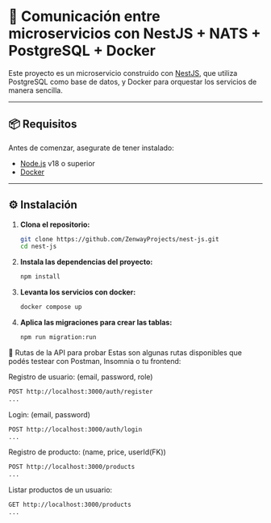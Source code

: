 # 🚀 Comunicación entre microservicios con NestJS + NATS + PostgreSQL + Docker

Este proyecto es un microservicio construido con [NestJS](https://nestjs.com/), que utiliza PostgreSQL como base de datos, y Docker para orquestar los servicios de manera sencilla.

---

## 📦 Requisitos

Antes de comenzar, asegurate de tener instalado:

- [Node.js](https://nodejs.org/) v18 o superior
- [Docker](https://www.docker.com/)

---

## ⚙️ Instalación

1. **Clona el repositorio:**

   ```bash
   git clone https://github.com/ZenwayProjects/nest-js.git
   cd nest-js
   ```
2. **Instala las dependencias del proyecto:**
   ```bash
   npm install
   ```
3. **Levanta los servicios con docker:**
   ```bash
   docker compose up
   ```
4. **Aplica las migraciones para crear las tablas:**
   ```bash
   npm run migration:run
   ```
🔐 Rutas de la API para probar
Estas son algunas rutas disponibles que podés testear con Postman, Insomnia o tu frontend:

Registro de usuario: (email, password, role)
```bash
POST http://localhost:3000/auth/register
...
```
Login: (email, password)
```bash
POST http://localhost:3000/auth/login
...
```
Registro de producto: (name, price, userId(FK))
```bash
POST http://localhost:3000/products
...
```
Listar productos de un usuario:
```bash
GET http://localhost:3000/products
...


